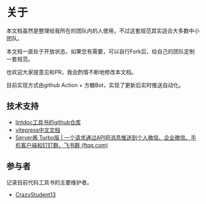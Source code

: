 # 关于

本文档虽然是整理给我所在的团队内的人使用，不过这套规范其实适合大多数中小团队。

本文档一直处于开放状态，如果您有需要，可以自行Fork后，给自己的团队定制一套规范。

也欢迎大家提意见和PR，我会酌情不断地修改本文档。

目前实现方式由github Action + 方糖Bot，实现了更新后实时推送自动化。



## 技术支持

- [lintdoc工具书的github仓库](https://github.com/CrazyStudent13/lintdoc)
- [vitepress中文文档](https://vitepress.dev/zh/)
- [Server酱·Turbo版 | 一个请求通过API将消息推送到个人微信、企业微信、手机客户端和钉钉群、飞书群 (ftqq.com)](https://sct.ftqq.com/)



## 参与者

记录目前代码工具书的主要维护者。

- [CrazyStudent13](https://github.com/CrazyStudent13)

